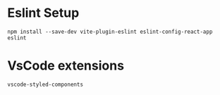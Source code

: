 # Eslint Setup

`npm install --save-dev vite-plugin-eslint eslint-config-react-app eslint`

# VsCode extensions

`vscode-styled-components`
